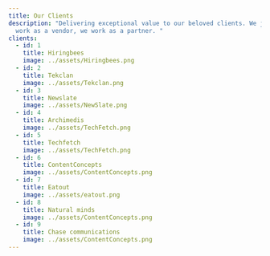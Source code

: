```yaml
---
title: Our Clients
description: "Delivering exceptional value to our beloved clients. We just not
  work as a vendor, we work as a partner. "
clients:
  - id: 1
    title: Hiringbees
    image: ../assets/Hiringbees.png
  - id: 2
    title: Tekclan
    image: ../assets/Tekclan.png
  - id: 3
    title: Newslate
    image: ../assets/NewSlate.png
  - id: 4
    title: Archimedis
    image: ../assets/TechFetch.png
  - id: 5
    title: Techfetch
    image: ../assets/TechFetch.png
  - id: 6
    title: ContentConcepts
    image: ../assets/ContentConcepts.png
  - id: 7
    title: Eatout
    image: ../assets/eatout.png
  - id: 8
    title: Natural minds
    image: ../assets/ContentConcepts.png
  - id: 9
    title: Chase communications
    image: ../assets/ContentConcepts.png
---
```

